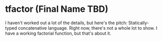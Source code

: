 # tfactor (Final Name TBD)

I haven't worked out a lot of the details, but here's the pitch:
Statically-typed concatenative language. Right now, there's not a
whole lot to show. I have a working factorial function, but that's
about it.
